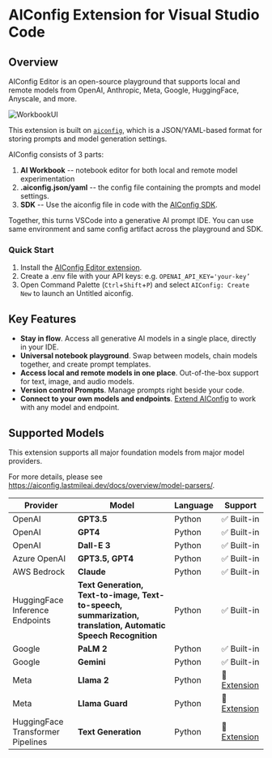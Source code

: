 # AIConfig Extension for Visual Studio Code

## Overview

AIConfig Editor is an open-source playground that supports local and remote models from OpenAI, Anthropic, Meta, Google, HuggingFace, Anyscale, and more.

![WorkbookUI](https://github.com/lastmile-ai/aiconfig/assets/25641935/963eb31b-ce0f-4aa8-89ff-7c4c78ce24c9)

This extension is built on [`aiconfig`](https://github.com/lastmile-ai/aiconfig), which is a JSON/YAML-based format for storing prompts and model generation settings.

AIConfig consists of 3 parts:

1. **AI Workbook** -- notebook editor for both local and remote model experimentation
2. **.aiconfig.json/yaml** -- the config file containing the prompts and model settings.
3. **SDK** -- Use the aiconfig file in code with the [AIConfig SDK](https://github.com/lastmile-ai/aiconfig).

Together, this turns VSCode into a generative AI prompt IDE. You can use same environment and same config artifact across the playground and SDK.

### Quick Start

1. Install the [AIConfig Editor extension](https://marketplace.visualstudio.com/items?itemName=lastmile-ai.vscode-aiconfig).
2. Create a .env file with your API keys: e.g. `OPENAI_API_KEY='your-key’`
3. Open Command Palette (`Ctrl`+`Shift`+`P`) and select `AIConfig: Create New` to launch an Untitled aiconfig.

## Key Features

- **Stay in flow**. Access all generative AI models in a single place, directly in your IDE.
- **Universal notebook playground**. Swap between models, chain models together, and create prompt templates.
- **Access local and remote models in one place**. Out-of-the-box support for text, image, and audio models.
- **Version control Prompts**. Manage prompts right beside your code.
- **Connect to your own models and endpoints**. [Extend AIConfig](https://aiconfig.lastmileai.dev/docs/extensibility) to work with any model and endpoint.

## Supported Models

This extension supports all major foundation models from major model providers.

For more details, please see https://aiconfig.lastmileai.dev/docs/overview/model-parsers/.

| Provider                          | Model                                                                                                        | Language | Support                                                                                                     |
| --------------------------------- | ------------------------------------------------------------------------------------------------------------ | -------- | ----------------------------------------------------------------------------------------------------------- |
| OpenAI                            | **GPT3.5**                                                                                                   | Python   | ✅ Built-in                                                                                                 |
| OpenAI                            | **GPT4**                                                                                                     | Python   | ✅ Built-in                                                                                                 |
| OpenAI                            | **Dall-E 3**                                                                                                 | Python   | ✅ Built-in                                                                                                 |
| Azure OpenAI                      | **GPT3.5, GPT4**                                                                                             | Python   | ✅ Built-in                                                                                                 |
| AWS Bedrock                       | **Claude**                                                                                                   | Python   | ✅ Built-in                                                                                                 |
| HuggingFace Inference Endpoints   | **Text Generation, Text-to-image, Text-to-speech, summarization, translation, Automatic Speech Recognition** | Python   | ✅ Built-in                                                                                                 |
| Google                            | **PaLM 2**                                                                                                   | Python   | ✅ Built-in                                                                                                 |
| Google                            | **Gemini**                                                                                                   | Python   | ✅ Built-in                                                                                                 |
| Meta                              | **Llama 2**                                                                                                  | Python   | 🤝 [Extension](https://github.com/lastmile-ai/aiconfig/tree/main/extensions/llama/python)                   |
| Meta                              | **Llama Guard**                                                                                              | Python   | 🤝 [Extension](https://github.com/lastmile-ai/aiconfig/tree/main/extensions/llama-guard)                    |
| HuggingFace Transformer Pipelines | **Text Generation**                                                                                          | Python   | 🤝 [Extension](https://github.com/lastmile-ai/aiconfig/tree/main/extensions/HuggingFaceTransformers/python) |
